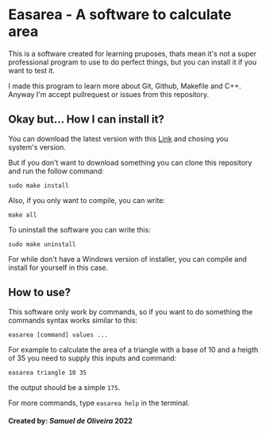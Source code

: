 # Easarea - A software to calculate area

This is a software created for learning pruposes, thats mean it's not
a super professional program to use to do perfect things, but you can
install it if you want to test it.

I made this program to learn more about Git, Github, Makefile and C++.
Anyway I'm accept pullrequest or issues from this repository.

## Okay but... How I can install it?

You can download the latest version with this [Link](https://github.com/Samuel-de-Oliveira/Easarea/releases/tag/v0.1)
and chosing you system's version.

But if you don't want to download something you can clone this repository
and run the follow command:

	sudo make install

Also, if you only want to compile, you can write:

	make all

To uninstall the software you can write this:

	sudo make uninstall

For while don't have a Windows version of installer, you can compile
and install for yourself in this case.

## How to use?

This software only work by commands, so if you want to do something the
commands syntax works similar to this:

	easarea [command] values ...

For example to calculate the area of a triangle with a base of 10 and
a heigth of 35 you need to supply this inputs and command:

	easarea triangle 10 35

the output should be a simple `175`.

For more commands, type `easarea help` in the terminal.

#### Created by: *Samuel de Oliveira* 2022
